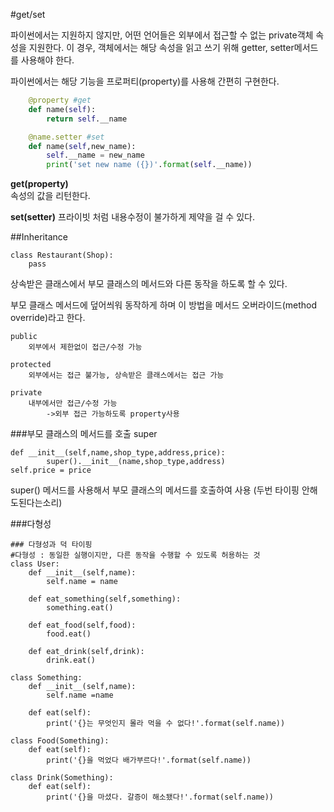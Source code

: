 #get/set

파이썬에서는 지원하지 않지만, 어떤 언어들은 외부에서 접근할 수 없는 private객체 속성을 지원한다. 이 경우, 객체에서는 해당 속성을 읽고 쓰기 위해 getter, setter메서드를 사용해야 한다.

파이썬에서는 해당 기능을 프로퍼티(property)를 사용해 간편히 구현한다.


```PYTHON
    @property #get
    def name(self):
        return self.__name

    @name.setter #set
    def name(self,new_name):
        self.__name = new_name
        print('set new name ({})'.format(self.__name))
```

**get(property)**	
속성의 값을 리턴한다.

**set(setter)**
프라이빗 처럼 내용수정이 불가하게 제약을 걸 수 있다.

##Inheritance
```
class Restaurant(Shop):
    pass
```

상속받은 클래스에서 부모 클래스의 메서드와 다른 동작을 하도록 할 수 있다.

부모 클래스 메서드에 덮어씌워 동작하게 하며 이 방법을 메서드 오버라이드(method override)라고 한다.

```
public
	외부에서 제한없이 접근/수정 가능
	
protected
	외부에서는 접근 불가능, 상속받은 클래스에서는 접근 가능
	
private
	내부에서만 접근/수정 가능
		->외부 접근 가능하도록 property사용
```

###부모 클래스의 메서드를 호출 super
```
def __init__(self,name,shop_type,address,price):
        super().__init__(name,shop_type,address)
self.price = price
```

super() 메서드를 사용해서 부모 클래스의 메서드를 호출하여 사용 (두번 타이핑 안해도된다는소리)

###다형성

```
### 다형성과 덕 타이핑
#다형성 : 동일한 실행이지만, 다른 동작을 수행할 수 있도록 허용하는 것
class User:
    def __init__(self,name):
        self.name = name

    def eat_something(self,something):
        something.eat()

    def eat_food(self,food):
        food.eat()

    def eat_drink(self,drink):
        drink.eat()

class Something:
    def __init__(self,name):
        self.name =name

    def eat(self):
        print('{}는 무엇인지 몰라 먹을 수 없다!'.format(self.name))

class Food(Something):
    def eat(self):
        print('{}을 먹었다 배가부르다!'.format(self.name))

class Drink(Something):
    def eat(self):
        print('{}을 마셨다. 갈증이 해소됐다!'.format(self.name))
```